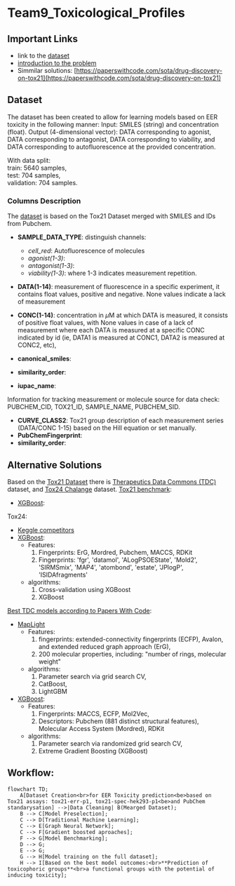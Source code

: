 # Team9_Toxicological_Profiles


## Important Links
* link to the [dataset](https://drive.google.com/drive/folders/195KAyBS80Qdu5-uTHUWGVScDd4S7jBmM)
* [introduction to the problem](https://docs.google.com/presentation/d/1WYebbOqxnCUWdD_irGYNAFhBpz03HkJezKHb4039Ud0/edit#slide=id.g357624754e3_0_69)
* Simmilar solutions: [https://paperswithcode.com/sota/drug-discovery-on-tox21](https://paperswithcode.com/sota/drug-discovery-on-tox21)

## Dataset 
The dataset has been created to allow for learning models based on EER toxicity in the following manner:
Input: SMILES (string) and concentration (float).
Output (4-dimensional vector): DATA corresponding to agonist, DATA corresponding to antagonist, DATA corresponding to viability, and DATA corresponding to autofluorescence at the provided concentration.

With data split:<br>
train: 5640 samples,<br>
test: 704 samples,<br>
validation: 704 samples.

### Columns Description
The [dataset](https://drive.google.com/drive/folders/195KAyBS80Qdu5-uTHUWGVScDd4S7jBmM) is based on the Tox21 Dataset merged with SMILES and IDs from Pubchem.
* **SAMPLE_DATA_TYPE**: distinguish channels:
   * *cell_red*: Autofluorescence of molecules
   * *agonist(1-3)*:
   * *antagonist(1-3)*:
   * *viability(1-3)*:<be>
where 1-3 indicates measurement repetition.

* **DATA(1-14)**: measurement of fluorescence in a specific experiment, it contains float values, positive and negative. None values indicate a lack of measurement
* **CONC(1-14)**: concentration in $\mu$M at which DATA is measured, it consists of positive float values, with None values in case of a lack of measurement
where each DATA is measured at a specific CONC indicated by id (ie, DATA1 is measured at CONC1, DATA2 is measured at CONC2, etc),

* **canonical_smiles**:
* **similarity_order**:
* **iupac_name**:

Information for tracking measurement or molecule source for data check: PUBCHEM_CID, TOX21_ID, SAMPLE_NAME, PUBCHEM_SID.
* **CURVE_CLASS2**: Tox21 group description of each measurement series (DATA/CONC 1-15) based on the Hill equation or set manually.
* **PubChemFingerprint**:
* **similarity_order**:




## Alternative Solutions
Based on the [Tox21 Dataset](https://tripod.nih.gov/pubdata/) there is [Therapeutics Data Commons (TDC)](https://arxiv.org/pdf/2102.09548v2) dataset, and [Tox24 Chalange](https://ochem.eu/static/challenge-data.do) dataset.<be>
[Tox21 benchmark](https://paperswithcode.com/dataset/tox21-1):
* [XGBoost](https://arxiv.org/pdf/2204.07532v3):

Tox24:
* [Keggle competitors](https://www.kaggle.com/datasets/antoninadolgorukova/tox24-challenge-data/code)
* [XGBoost](https://arxiv.org/pdf/2204.07532v3):
  * Features:
    1. Fingerprints: ErG, Mordred, Pubchem, MACCS, RDKit
    2. Fingerprints: 'fgr', 'datamol', 'ALogPSOEState', 'Mold2', 'SIRMSmix', 'MAP4', 'atombond', 'estate', 'JPlogP', 'ISIDAfragments'
  * algorithms:
    1. Cross-validation using XGBoost
    2. XGBoost

[Best TDC models according to Papers With Code](https://paperswithcode.com/dataset/tdcommons):
* [MapLight](https://arxiv.org/pdf/2310.00174v1)
  * Features:
    1. fingerprints: extended-connectivity fingerprints (ECFP), Avalon, and extended reduced graph approach (ErG),
    2. 200 molecular properties, including: "number of rings, molecular weight"
  * algorithms:
    1. Parameter search via grid search CV,
    2. CatBoost,
    3. LightGBM
* [XGBoost](https://arxiv.org/pdf/2204.07532v3):
  * Features:
    1. Fingerprints: MACCS, ECFP, Mol2Vec,
    2. Descriptors: Pubchem (881 distinct structural features), Molecular Access System (Mordred), RDKit
  * algorithms:
    1. Parameter search via randomized grid search CV,
    2. Extreme Gradient Boosting (XGBoost)

## Workflow:
```mermaid
flowchart TD;
    A[Dataset Creation<br>for EER Toxicity prediction<be>based on Tox21 assays: tox21-err-p1, tox21-spec-hek293-p1<be>and PubChem standarysation] -->|Data Cleaning| B(Mearged Dataset);
    B --> C[Model Preselection];
    C --> D[Traditional Machine Learning];
    C --> E[Graph Neural Network];
    C --> F[Gradient boosted aproaches];
    F --> G[Model Benchmarking];
    D --> G;
    E --> G;
    G --> H[Model training on the full dataset];
    H --> I[Based on the best model outcomes:<br>**Prediction of toxicophoric groups**<br>a functional groups with the potential of inducing toxicity];
```
